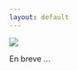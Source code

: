 ```yaml
---
layout: default
---
```


<div class="home center">
  <img src="{{ site.baseurl }}/img/logo.png" />
  <p>En breve ...</p>
</div>
